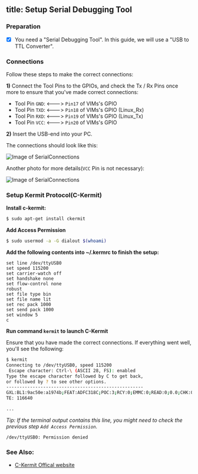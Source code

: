title: Setup Serial Debugging Tool
---

### Preparation
- [x] You need a "Serial Debugging Tool". In this guide, we will use a "USB to TTL Converter".

### Connections
Follow these steps to make the correct connections:

**1)** Connect the Tool Pins to the GPIOs, and check the Tx / Rx Pins once more to ensure that you've made correct connections:

  * Tool Pin `GND`: <---> `Pin17` of VIMs's GPIO
  * Tool Pin `TXD`: <---> `Pin18` of VIMs's GPIO (Linux_Rx)
  * Tool Pin `RXD`: <---> `Pin19` of VIMs's GPIO (Linux_Tx)
  * Tool Pin `VCC`: <---> `Pin20` of VIMs's GPIO

**2)** Insert the USB-end into your PC.

The connections should look like this:

![Image of SerialConnections](/images/vim1/SerialConnections_3Pin.png)

Another photo for more details(`VCC` Pin is not necessary):

![Image of SerialConnections](/images/vim1/SerialConnections.png)


### Setup Kermit Protocol(C-Kermit)
**Install c-kermit:**
```sh
$ sudo apt-get install ckermit
```

**Add Access Permission**
```sh
$ sudo usermod -a -G dialout $(whoami)
```

**Add the following contents into ~/.kermrc to finish the setup:**
```
set line /dev/ttyUSB0
set speed 115200
set carrier-watch off
set handshake none
set flow-control none
robust
set file type bin
set file name lit
set rec pack 1000
set send pack 1000
set window 5
c
```

**Run command `kermit` to launch C-Kermit**

Ensure that you have made the correct connections. If everything went well, you'll see the following:
```sh
$ kermit
Connecting to /dev/ttyUSB0, speed 115200
 Escape character: Ctrl-\ (ASCII 28, FS): enabled
Type the escape character followed by C to get back,
or followed by ? to see other options.
----------------------------------------------------
GXL:BL1:9ac50e:a1974b;FEAT:ADFC318C;POC:3;RCY:0;EMMC:0;READ:0;0.0;CHK:0;
TE: 116640

...

```
*Tip: If the terminal output contains this line, you might need to check the previous step `Add Access Permission`.*
```
/dev/ttyUSB0: Permission denied
```



### See Also:
* [C-Kermit Offical website](http://www.columbia.edu/kermit/index.html)
